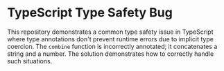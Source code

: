 # TypeScript Type Safety Bug

This repository demonstrates a common type safety issue in TypeScript where type annotations don't prevent runtime errors due to implicit type coercion.  The `combine` function is incorrectly annotated; it concatenates a string and a number.  The solution demonstrates how to correctly handle such situations.